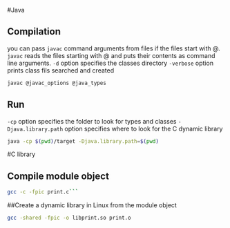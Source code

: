 #Java
## Compilation 

you can pass `javac` command arguments from files if the files start with @. `javac` reads the files starting with @ and puts their contents as command line arguments.
`-d` option specifies the classes directory
`-verbose` option prints class fils searched and created

```bash
javac @javac_options @java_types
```

## Run

`-cp` option specifies the folder to look for types and classes
`-Djava.library.path` option specifies where to look for the C dynamic library

```bash
java -cp $(pwd)/target -Djava.library.path=$(pwd)
```

#C library

## Compile module object 

```bash
gcc -c -fpic print.c```
```

##Create a dynamic library in Linux from the module object
```bash
gcc -shared -fpic -o libprint.so print.o
```


